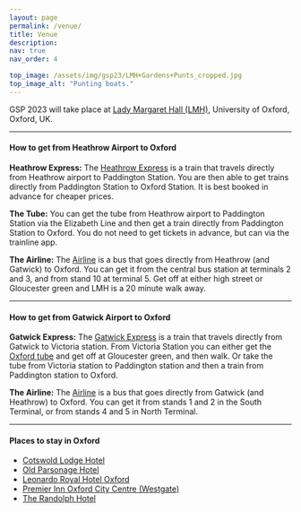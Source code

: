 ```yaml
---
layout: page
permalink: /venue/
title: Venue
description: 
nav: true
nav_order: 4

top_image: /assets/img/gsp23/LMH+Gardens+Punts_cropped.jpg
top_image_alt: "Punting boats."
---
```


GSP 2023 will take place at [Lady Margaret Hall (LMH)](https://www.lmh.ox.ac.uk), University of Oxford, Oxford, UK.

---
#### How to get from Heathrow Airport to Oxford

**Heathrow Express:**
The [Heathrow Express](https://www.heathrowexpress.com/) is a train that travels directly from Heathrow airport to Paddington Station. You are then able to get trains directly from Paddington Station to Oxford Station. It is best booked in advance for cheaper prices.

**The Tube:**
You can get the tube from Heathrow airport to Paddington Station via the Elizabeth Line and then get a train directly from Paddington Station to Oxford. You do not need to get tickets in advance, but can via the trainline app.

**The Airline:**
The [Airline](https://www.theairlineoxford.co.uk/) is a bus that goes directly from Heathrow (and Gatwick) to Oxford. You can get it from the central bus station at terminals 2 and 3, and from stand 10 at terminal 5. Get off at either high street or Gloucester green and LMH is a 20 minute walk away.

---
#### How to get from Gatwick Airport to Oxford
 
**Gatwick Express:**
The [Gatwick Express](https://www.gatwickexpress.com/) is a train that travels directly from Gatwick to Victoria station. From Victoria Station you can either get the [Oxford tube](https://www.stagecoachbus.com/promos-and-offers/oxfordshire/oxford-tube) and get off at Gloucester green, and then walk. Or take the tube from Victoria station to Paddington station and then a train from Paddington station to Oxford.
 
**The Airline:**
The [Airline](https://www.theairlineoxford.co.uk/) is a bus that goes directly from Gatwick (and Heathrow) to Oxford. You can get it from stands 1 and 2 in the South Terminal, or from stands 4 and 5 in North Terminal.

---
#### Places to stay in Oxford
 
+ [Cotswold Lodge Hotel](http://www.cotswoldlodgehotel.co.uk/)
+ [Old Parsonage Hotel](https://www.oldparsonagehotel.co.uk/)
+ [Leonardo Royal Hotel Oxford](https://www.leonardohotels.co.uk/hotels/oxford)
+ [Premier Inn Oxford City Centre (Westgate)](https://www.premierinn.com/gb/en/hotels/england/oxfordshire/oxford/oxford-city-centre-westgate.html)
+ [The Randolph Hotel](https://www.graduatehotels.com/oxford-uk/)
